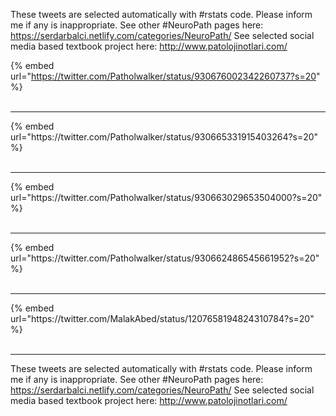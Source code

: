 

These tweets are selected automatically with #rstats code. Please inform me if any is inappropriate.
See other #NeuroPath pages here: https://serdarbalci.netlify.com/categories/NeuroPath/ 
See selected social media based textbook project here: http://www.patolojinotlari.com/

{% embed url="https://twitter.com/Patholwalker/status/930676002342260737?s=20" %}<br>
<br>
<hr>
{% embed url="https://twitter.com/Patholwalker/status/930665331915403264?s=20" %}<br>
<br>
<hr>
{% embed url="https://twitter.com/Patholwalker/status/930663029653504000?s=20" %}<br>
<br>
<hr>
{% embed url="https://twitter.com/Patholwalker/status/930662486545661952?s=20" %}<br>
<br>
<hr>
{% embed url="https://twitter.com/MalakAbed/status/1207658194824310784?s=20" %}<br>
<br>
<hr>


These tweets are selected automatically with #rstats code. Please inform me if any is inappropriate.
See other #NeuroPath pages here: https://serdarbalci.netlify.com/categories/NeuroPath/ 
See selected social media based textbook project here: http://www.patolojinotlari.com/
